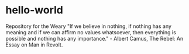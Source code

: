 # hello-world
Repository for the Weary
"If we believe in nothing, if nothing has any meaning and if we can affirm no values whatsoever, then everything is possible and nothing has any importance." - Albert Camus, The Rebel: An Essay on Man in Revolt.
